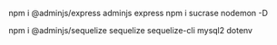 npm i @adminjs/express adminjs express
npm i sucrase nodemon -D

npm i @adminjs/sequelize sequelize sequelize-cli mysql2 dotenv 